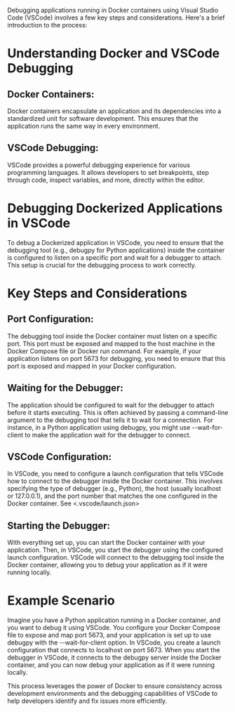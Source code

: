 Debugging applications running in Docker containers using Visual Studio Code (VSCode) involves a few key steps and considerations. Here's a brief introduction to the process:

# Understanding Docker and VSCode Debugging

## Docker Containers:

Docker containers encapsulate an application and its dependencies into a standardized unit for software development. This ensures that the application runs the same way in every environment.

## VSCode Debugging:

VSCode provides a powerful debugging experience for various programming languages. It allows developers to set breakpoints, step through code, inspect variables, and more, directly within the editor.

# Debugging Dockerized Applications in VSCode

To debug a Dockerized application in VSCode, you need to ensure that the debugging tool (e.g., debugpy for Python applications) inside the container is configured to listen on a specific port and wait for a debugger to attach. This setup is crucial for the debugging process to work correctly.

# Key Steps and Considerations

## Port Configuration:

The debugging tool inside the Docker container must listen on a specific port. This port must be exposed and mapped to the host machine in the Docker Compose file or Docker run command. For example, if your application listens on port 5673 for debugging, you need to ensure that this port is exposed and mapped in your Docker configuration.

## Waiting for the Debugger:

The application should be configured to wait for the debugger to attach before it starts executing. This is often achieved by passing a command-line argument to the debugging tool that tells it to wait for a connection. For instance, in a Python application using debugpy, you might use --wait-for-client to make the application wait for the debugger to connect.

## VSCode Configuration:

In VSCode, you need to configure a launch configuration that tells VSCode how to connect to the debugger inside the Docker container. This involves specifying the type of debugger (e.g., Python), the host (usually localhost or 127.0.0.1), and the port number that matches the one configured in the Docker container.
See \<.vscode/launch.json>

## Starting the Debugger:

With everything set up, you can start the Docker container with your application. Then, in VSCode, you start the debugger using the configured launch configuration. VSCode will connect to the debugging tool inside the Docker container, allowing you to debug your application as if it were running locally.

# Example Scenario

Imagine you have a Python application running in a Docker container, and you want to debug it using VSCode. You configure your Docker Compose file to expose and map port 5673, and your application is set up to use debugpy with the --wait-for-client option. In VSCode, you create a launch configuration that connects to localhost on port 5673. When you start the debugger in VSCode, it connects to the debugpy server inside the Docker container, and you can now debug your application as if it were running locally.

This process leverages the power of Docker to ensure consistency across development environments and the debugging capabilities of VSCode to help developers identify and fix issues more efficiently.

